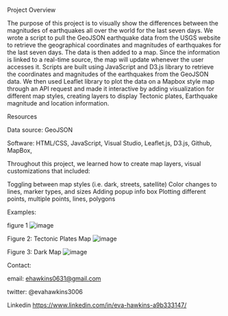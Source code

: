 Project Overview


The purpose of this project is to visually show the differences between the magnitudes of earthquakes all over the world for the last seven days. We wrote a script to pull the GeoJSON earthquake data from the USGS website to retrieve the geographical coordinates and magnitudes of earthquakes for the last seven days. The data is then added to a map. Since the information is linked to a real-time source, the map will update whenever the user accesses it. Scripts are built using JavaScript and D3.js library to retrieve the coordinates and magnitudes of the earthquakes from the GeoJSON data. We then used Leaflet library to plot the data on a Mapbox style map through an API request and made it interactive by adding visualization for different map styles, creating layers to display Tectonic plates, Earthquake magnitude and location information.



Resources


Data source: GeoJSON

Software: HTML/CSS, JavaScript, Visual Studio, Leaflet.js, D3.js, Github, MapBox,  



Throughout this project, we learned how to create map layers, visual customizations that included:

Toggling between map styles (i.e. dark, streets, satellite)
Color changes to lines, marker types, and sizes
Adding popup info box
Plotting different points, multiple points, lines, polygons


Examples:

figure 1
![image](https://user-images.githubusercontent.com/101227930/182129992-cc062f39-085f-490c-a5e1-f6b3f96a9ba7.png)

Figure 2: Tectonic Plates Map
![image](https://user-images.githubusercontent.com/101227930/182130047-89132e87-db5f-439e-8cd6-079af67a3e78.png)

Figure 3:  Dark Map
![image](https://user-images.githubusercontent.com/101227930/182130196-ad171833-036a-4952-9fc4-6d901684236e.png)



Contact:



email: ehawkins0631@gmail.com

twitter: @evahawkins3006

Linkedin https://www.linkedin.com/in/eva-hawkins-a9b333147/
